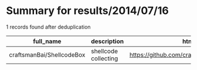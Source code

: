 
# Summary for results/2014/07/16
    
1 records found after deduplication

| full_name | description | html_url | matched_list | matched_count | pushed_at | size | stargazers_count | language | forks_count |
|---------------------------|----------------------|----------------------------------------------|----------------|-----------------|---------------------------|--------|--------------------|------------|---------------|
| craftsmanBai/ShellcodeBox | shellcode collecting | https://github.com/craftsmanBai/ShellcodeBox | ['shellcode'] | 1 | 2014-07-16 09:40:13+00:00 | 0 | 1 | nan | 0 |
